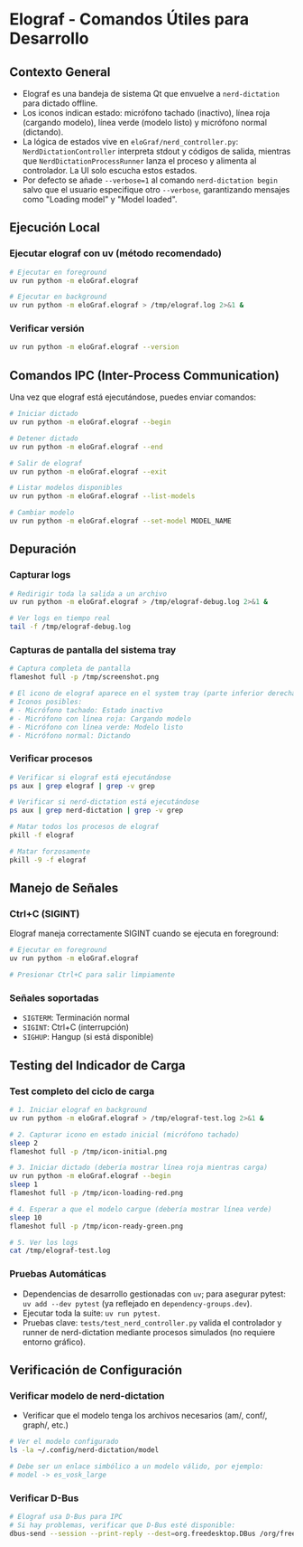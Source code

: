 # Elograf - Comandos Útiles para Desarrollo

## Contexto General
- Elograf es una bandeja de sistema Qt que envuelve a `nerd-dictation` para dictado offline.
- Los iconos indican estado: micrófono tachado (inactivo), línea roja (cargando modelo), línea verde (modelo listo) y micrófono normal (dictando).
- La lógica de estados vive en `eloGraf/nerd_controller.py`: `NerdDictationController` interpreta stdout y códigos de salida, mientras que `NerdDictationProcessRunner` lanza el proceso y alimenta al controlador. La UI solo escucha estos estados.
- Por defecto se añade `--verbose=1` al comando `nerd-dictation begin` salvo que el usuario especifique otro `--verbose`, garantizando mensajes como "Loading model" y "Model loaded".

## Ejecución Local

### Ejecutar elograf con uv (método recomendado)
```bash
# Ejecutar en foreground
uv run python -m eloGraf.elograf

# Ejecutar en background
uv run python -m eloGraf.elograf > /tmp/elograf.log 2>&1 &
```


### Verificar versión
```bash
uv run python -m eloGraf.elograf --version
```

## Comandos IPC (Inter-Process Communication)

Una vez que elograf está ejecutándose, puedes enviar comandos:

```bash
# Iniciar dictado
uv run python -m eloGraf.elograf --begin

# Detener dictado
uv run python -m eloGraf.elograf --end

# Salir de elograf
uv run python -m eloGraf.elograf --exit

# Listar modelos disponibles
uv run python -m eloGraf.elograf --list-models

# Cambiar modelo
uv run python -m eloGraf.elograf --set-model MODEL_NAME
```

## Depuración

### Capturar logs
```bash
# Redirigir toda la salida a un archivo
uv run python -m eloGraf.elograf > /tmp/elograf-debug.log 2>&1 &

# Ver logs en tiempo real
tail -f /tmp/elograf-debug.log
```

### Capturas de pantalla del sistema tray

```bash
# Captura completa de pantalla
flameshot full -p /tmp/screenshot.png

# El icono de elograf aparece en el system tray (parte inferior derecha)
# Iconos posibles:
# - Micrófono tachado: Estado inactivo
# - Micrófono con línea roja: Cargando modelo
# - Micrófono con línea verde: Modelo listo
# - Micrófono normal: Dictando
```

### Verificar procesos

```bash
# Verificar si elograf está ejecutándose
ps aux | grep elograf | grep -v grep

# Verificar si nerd-dictation está ejecutándose
ps aux | grep nerd-dictation | grep -v grep

# Matar todos los procesos de elograf
pkill -f elograf

# Matar forzosamente
pkill -9 -f elograf
```

## Manejo de Señales

### Ctrl+C (SIGINT)
Elograf maneja correctamente SIGINT cuando se ejecuta en foreground:
```bash
# Ejecutar en foreground
uv run python -m eloGraf.elograf

# Presionar Ctrl+C para salir limpiamente
```

### Señales soportadas
- `SIGTERM`: Terminación normal
- `SIGINT`: Ctrl+C (interrupción)
- `SIGHUP`: Hangup (si está disponible)

## Testing del Indicador de Carga

### Test completo del ciclo de carga
```bash
# 1. Iniciar elograf en background
uv run python -m eloGraf.elograf > /tmp/elograf-test.log 2>&1 &

# 2. Capturar icono en estado inicial (micrófono tachado)
sleep 2
flameshot full -p /tmp/icon-initial.png

# 3. Iniciar dictado (debería mostrar línea roja mientras carga)
uv run python -m eloGraf.elograf --begin
sleep 1
flameshot full -p /tmp/icon-loading-red.png

# 4. Esperar a que el modelo cargue (debería mostrar línea verde)
sleep 10
flameshot full -p /tmp/icon-ready-green.png

# 5. Ver los logs
cat /tmp/elograf-test.log
```

### Pruebas Automáticas
- Dependencias de desarrollo gestionadas con `uv`; para asegurar pytest: `uv add --dev pytest` (ya reflejado en `dependency-groups.dev`).
- Ejecutar toda la suite: `uv run pytest`.
- Pruebas clave: `tests/test_nerd_controller.py` valida el controlador y runner de nerd-dictation mediante procesos simulados (no requiere entorno gráfico).

## Verificación de Configuración

### Verificar modelo de nerd-dictation
- Verificar que el modelo tenga los archivos necesarios (am/, conf/, graph/, etc.)

```bash
# Ver el modelo configurado
ls -la ~/.config/nerd-dictation/model

# Debe ser un enlace simbólico a un modelo válido, por ejemplo:
# model -> es_vosk_large
```

### Verificar D-Bus
```bash
# Elograf usa D-Bus para IPC
# Si hay problemas, verificar que D-Bus esté disponible:
dbus-send --session --print-reply --dest=org.freedesktop.DBus /org/freedesktop/DBus org.freedesktop.DBus.ListNames
```
